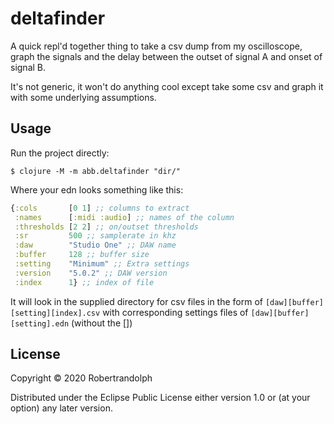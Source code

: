# deltafinder

A quick repl'd together thing to take a csv dump from my oscilloscope, graph the signals and the delay between the outset of signal A and onset of signal B.

It's not generic, it won't do anything cool except take some csv and graph it with some underlying assumptions.


## Usage


Run the project directly:

    $ clojure -M -m abb.deltafinder "dir/"

Where your edn looks something like this:

``` clojure
{:cols       [0 1] ;; columns to extract
 :names      [:midi :audio] ;; names of the column
 :thresholds [2 2] ;; on/outset thresholds
 :sr         500 ;; samplerate in khz
 :daw        "Studio One" ;; DAW name
 :buffer     128 ;; buffer size
 :setting    "Minimum" ;; Extra settings
 :version    "5.0.2" ;; DAW version
 :index      1} ;; index of file
```

It will look in the supplied directory for csv files in the form of `[daw][buffer][setting][index].csv` with corresponding settings files of `[daw][buffer][setting].edn` (without the [])

## License

Copyright © 2020 Robertrandolph

Distributed under the Eclipse Public License either version 1.0 or (at
your option) any later version.
